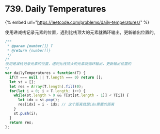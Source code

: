 # 739. Daily Temperatures

{% embed url="https://leetcode.com/problems/daily-temperatures/" %}

使用递减栈记录元素的位置，遇到比栈顶大的元素就循环输出，更新输出位置的。

```javascript
/**
 * @param {number[]} T
 * @return {number[]}
 */
/*
使用递减栈记录元素的位置，遇到比栈顶大的元素就循环输出，更新输出位置的
*/
var dailyTemperatures = function(T) {
  if(T === null || T.length === 0) return [];
  let st = [];
  let res = Array(T.length).fill(0);
  for(let i = 0; i < T.length; i++) {
    while(st.length > 0 && T[st[st.length - 1]] < T[i]) {
      let idx = st.pop();
      res[idx] = i - idx; // 这个距离就是idx需要的距离
    }
    st.push(i);
  }
  return res;
};
```

